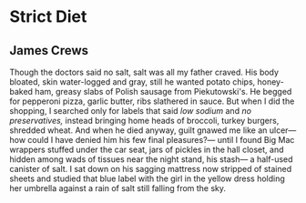 # Strict Diet
## James Crews
Though the doctors said no salt,
salt was all my father craved.
His body bloated, skin water-logged
and gray, still he wanted potato chips,
honey-baked ham, greasy slabs
of Polish sausage from Piekutowski's.
He begged for pepperoni pizza,
garlic butter, ribs slathered in sauce.
But when I did the shopping,
I searched only for labels that said
 _low sodium_ and _no preservatives,_ instead
bringing home heads of broccoli,
turkey burgers, shredded wheat.
And when he died anyway,
guilt gnawed me like an ulcer—
how could I have denied him
his few final pleasures?—
until I found Big Mac wrappers
stuffed under the car seat,
jars of pickles in the hall closet,
and hidden among wads of tissues
near the night stand, his stash—
a half-used canister of salt.
I sat down on his sagging mattress
now stripped of stained sheets
and studied that blue label
with the girl in the yellow dress
holding her umbrella against a rain
of salt still falling from the sky.